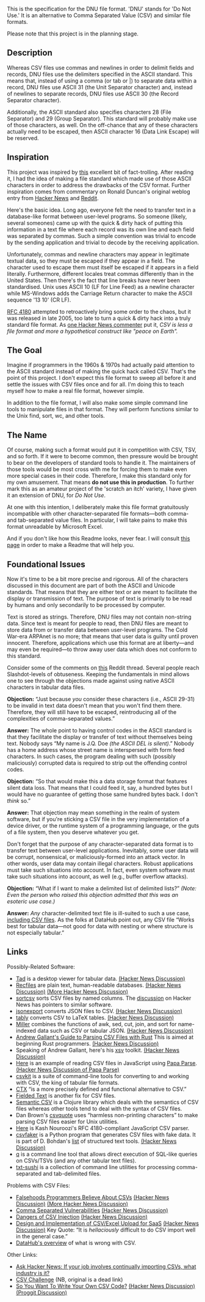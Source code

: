 This is the specification for the DNU file format.  'DNU' stands for 'Do Not Use.'  It is an alternative to Comma Separated Value (CSV) and similar file formats.

Please note that this project is in the planning stage.

## Description

Whereas CSV files use commas and newlines in order to delimit fields and records, DNU files use the delimiters specified in the ASCII standard.  This means that, instead of using a comma (or tab or |) to separate data within a record, DNU files use ASCII 31 (the Unit Separator character) and, instead of newlines to separate records, DNU files use ASCII 30 (the Record Separator character).

Additionally, the ASCII standard also specifies characters 28 (File Separator) and 29 (Group Separator).  This standard will probably make use of those characters, as well.  On the off-chance that any of these characters actually need to be escaped, then ASCII character 16 (Data Link Escape) will be reserved.

## Inspiration

This project was inspired by [this](https://ronaldduncan.wordpress.com/2009/10/31/text-file-formats-ascii-delimited-text-not-csv-or-tab-delimited-text/) excellent bit of fact-trolling.  After reading it, I had the idea of making a file standard which made use of those ASCII characters in order to address the drawbacks of the CSV format.  Further inspiration comes from commentary on Ronald Duncan's original weblog entry from [Hacker News](https://news.ycombinator.com/item?id=7474600) and [Reddit](http://www.reddit.com/r/programming/comments/21hzgs/text_file_formats_ascii_delimited_text_not_csv_or/).

Here's the basic idea.  Long ago, everyone felt the need to transfer text in a database-like format between user-level programs.  So someone (likely, several someones) came up with the quick & dirty hack of putting this information in a text file where each record was its own line and each field was separated by commas.  Such a simple convention was trivial to encode by the sending application and trivial to decode by the receiving application.

Unfortunately, commas and newline characters may appear in legitimate textual data, so they must be escaped if they appear in a field.  The character used to escape them must itself be escaped if it appears in a field literally.  Furthermore, different locales treat commas differently than in the United States.  Then there's the fact that line breaks have never been standardised.  Unix uses ASCII 10 (LF for Line Feed) as a newline character while MS-Windows adds the Carriage Return character to make the ASCII sequence '13 10' (CR LF).

[RFC 4180](https://tools.ietf.org/html/rfc4180) attempted to retroactively bring some order to the chaos, but it was released in late 2005, too late to turn a quick & dirty hack into a truly standard file format.  As [one Hacker News commenter](https://news.ycombinator.com/item?id=13266109) put it, *CSV is less a file format and more a hypothetical construct like "peace on Earth".*

## The Goal

Imagine if programmers in the 1960s & 1970s had actually paid attention to the ASCII standard instead of making the quick hack called CSV.  That's the point of this project.  I don't expect this file format to sweep all before it and settle the issues with CSV files once and for all.  I'm doing this to teach myself how to make a real file format, however simple.

In addition to the file format, I will also make some simple command line tools to manipulate files in that format.  They will perform functions similar to the Unix find, sort, wc, and other tools.

## The Name

Of course, making such a format would put it in competition with CSV, TSV, and so forth.  If it were to become common, then pressure would be brought to bear on the developers of standard tools to handle it.  The maintainers of those tools would be most cross with me for forcing them to make even more special cases in their code.  Therefore, I make this standard only for my own amusement.  That means **do not use this in production**.  To further mark this as an amateur project of the 'scratch an itch' variety, I have given it an extension of DNU, for *Do Not Use*.

At one with this intention, I deliberately make this file format gratuitously incompatible with other character-separated file formats—both comma- and tab-separated value files.  In particular, I will take pains to make this format unreadable by Microsoft Excel.

And if you don't like how this Readme looks, never fear.  I will consult [this page](https://github.com/matiassingers/awesome-readme) in order to make a Readme that will help you.

## Foundational Issues

Now it's time to be a bit more precise and rigorous.  All of the characters discussed in this document are part of both the ASCII and Unicode standards.  That means that they are either text or are meant to facilitate the display or transmission of text.  The purpose of text is primarily to be read by humans and only secondarily to be processed by computer.

Text is stored as strings.  Therefore, DNU files may not contain non-string data.  Since text is meant for people to read, then DNU files are meant to store data from or transfer data between user-level programs.  The Cold War-era ARPAnet is no more; that means that user data is guilty until proven innocent.  Therefore, applications which use this format are at liberty—and may even be required—to throw away user data which does not conform to this standard.

Consider some of the comments on [this](https://www.reddit.com/r/programming/comments/21hzgs/text_file_formats_ascii_delimited_text_not_csv_or/cgdc42g/) Reddit thread.  Several people reach Slashdot-levels of obtuseness.  Keeping the fundamentals in mind allows one to see through the objections made against using native ASCII characters in tabular data files.

**Objection:**  “Just because _you_ consider these characters (i.e., ASCII 29-31) to be invalid in text data doesn't mean that you won't find them there.  Therefore, they will still have to be escaped, reintroducing all of the complexities of comma-separated values.”

**Answer:**  The whole point to having control codes in the ASCII standard is that they facilitate the display or transfer of text without themselves being text.  Nobody says “My name is J.Q. Doe _(the ASCII DEL is silent)_.”  Nobody has a home address whose street name is interspersed with form feed characters.  In such cases, the program dealing with such (possibly maliciously) corrupted data is required to strip out the offending control codes.

**Objection:**  “So that would make this a data storage format that features silent data loss.  That means that I could feed it, say, a hundred bytes but I would have no guarantee of getting those same hundred bytes back.  I don't _think_ so.”

**Answer:**  That objection may mean something in the realm of system software, but if you're sticking a CSV file in the very implementation of a device driver, or the runtime system of a programming language, or the guts of a file system, then you deserve whatever you get.

Don't forget that the purpose of any character-separated data format is to transfer text between user-level applications.  Inevitably, some user data will be corrupt, nonsensical, or maliciously-formed into an attack vector.  In other words, user data may contain illegal characters.  Robust applications must take such situations into account.  In fact, even system software must take such situations into account, as well (e.g., buffer overflow attacks).

**Objection:**  “What if I want to make a delimited list of delimited lists?”  _(Note: Even the person who raised this objection admitted that this was an esoteric use case.)_

**Answer:**  _Any_ character-delimited text file is ill-suited to such a use case, [including CSV files](https://datahub.io/docs/data-packages/csv#what-is-bad-about-csv).  As the folks at DataHub point out, any CSV file “Works best for tabular data—not good for data with nesting or where structure is not especially tabular.”


## Links

Possibly-Related Software:

- [Tad](https://www.tadviewer.com/) is a desktop viewer for tabular data.  [(Hacker News Discussion)](https://news.ycombinator.com/item?id=14448911)
- [Recfiles](https://www.gnu.org/software/recutils/) are plain text, human-readable databases.  [(Hacker News Discussion)](https://news.ycombinator.com/item?id=9320808)  [(More Hacker News Discussion)](https://news.ycombinator.com/item?id=15302035)
- [sortcsv](https://github.com/johnweldon/sortcsv) sorts CSV files by named columns.  The [discussion](https://news.ycombinator.com/item?id=16079443) on Hacker News has pointers to similar software.
- [jsonexport](https://www.npmjs.com/package/jsonexport) converts JSON files to CSV.  [(Hacker News Discussion)](https://news.ycombinator.com/item?id=14516477)
- [tably](https://github.com/narimiran/tably) converts CSV to LaTeX tables.  [(Hacker News Discussion)](https://news.ycombinator.com/item?id=15432628)
- [Miller](http://johnkerl.org/miller/doc/index.html) combines the functions of awk, sed, cut, join, and sort for name-indexed data such as CSV or tabular JSON.  [(Hacker News Discussion)](https://news.ycombinator.com/item?id=10066742)
- [Andrew Gallant's Guide to Parsing CSV Files with Rust](https://blog.burntsushi.net/csv/)  This is aimed at beginning Rust programmers.  [(Hacker News Discussion)](https://news.ycombinator.com/item?id=14527349)
- Speaking of Andrew Gallant, here's his [xsv](https://github.com/BurntSushi/xsv) toolkit.  [(Hacker News Discussion)](https://news.ycombinator.com/item?id=9088805)
- [Here](https://coderexample.com/reading-csv-file-using-javascript/) is an example of reading CSV files in JavaScript using [Papa Parse](http://papaparse.com/).  [(Hacker News Discussion of Papa Parse)](https://news.ycombinator.com/item?id=8042051)
- [csvkit](http://csvkit.readthedocs.io/en/1.0.3/) is a suite of command-line tools for converting to and working with CSV, the king of tabular file formats.
- [CTX](http://www.creativyst.com/Doc/Std/ctx/ctx.htm) “is a more precisely defined and functional alternative to CSV.”
- [Fielded Text](http://www.fieldedtext.org/) is another fix for CSV files.
- [Semantic CSV](https://github.com/metasoarous/semantic-csv) is a Clojure library which deals with the semantics of CSV files whereas other tools tend to deal with the syntax of CSV files.
- Dan Brown's [csvquote](https://github.com/dbro/csvquote) uses “harmless non-printing characters” to make parsing CSV files easier for Unix utilities.
- [Here](https://github.com/knrz/CSV.js) is Kash Nouroozi's RFC 4180-compliant JavaScript CSV parser.
- [csvfaker](https://github.com/pereorga/csvfaker) is a Python program that generates CSV files with fake data.  It is part of D. Bohdan's [list](https://github.com/dbohdan/structured-text-tools) of structured text tools.  [(Hacker News Discussion)](https://news.ycombinator.com/item?id=11649142)
- [q](http://harelba.github.io/q/) is a command line tool that allows direct execution of SQL-like queries on CSVs/TSVs (and any other tabular text files).
- [txt-sushi](http://keithsheppard.name/txt-sushi/) is a collection of command line utilities for processing comma-separated and tab-delimited files.

Problems with CSV Files:

- [Falsehoods Programmers Believe About CSVs](https://donatstudios.com/Falsehoods-Programmers-Believe-About-CSVs) [(Hacker News Discussion)](https://news.ycombinator.com/item?id=13265881)  [(More Hacker News Discussion)](https://news.ycombinator.com/item?id=16809963)
- [Comma Separated Vulnerabilities](https://www.contextis.com/resources/blog/comma-separated-vulnerabilities/) [(Hacker News Discussion)](https://news.ycombinator.com/item?id=14489794)
- [Dangers of CSV Injection](http://georgemauer.net/2017/10/07/csv-injection.html) [(Hacker News Discussion)](https://news.ycombinator.com/item?id=15438894)
- [Design and Implementation of CSV/Excel Upload for SaaS](http://www.kalzumeus.com/2015/01/28/design-and-implementation-of-csvexcel-upload-for-saas/) [(Hacker News Discussion)](https://news.ycombinator.com/item?id=8960280)  Key Quote: “It is _hellaciously_ difficult to do CSV import well in the general case.”
- [DataHub's overview](https://datahub.io/docs/data-packages/csv#what-is-bad-about-csv) of what is wrong with CSV.

Other Links:

- [Ask Hacker News: If your job involves continually importing CSVs, what industry is it?](https://news.ycombinator.com/item?id=13275834)
- [CSV Challenge](https://news.ycombinator.com/item?id=9438109) (NB, original is a dead link)
- [So You Want To Write Your Own CSV Code?](http://thomasburette.com/blog/2014/05/25/so-you-want-to-write-your-own-CSV-code/)  [(Hacker News Discussion)](https://news.ycombinator.com/item?id=7796268)  [(Proggit Discussion)](http://www.reddit.com/r/programming/comments/26g24y/so_you_want_to_write_your_own_csv_code/)
